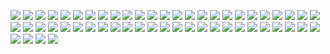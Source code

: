 ![](000000145224.jpg_in)
![](000000145224.png)
![](000000150263.jpg_in)
![](000000150263.png)
![](000000154464.jpg_in)
![](000000154464.png)
![](000000157499.jpg_in)
![](000000157499.png)
![](000000160997.jpg_in)
![](000000160997.png)
![](000000161365.jpg_in)
![](000000161365.png)
![](000000214019.jpg_in)
![](000000214019.png)
![](000000449884.jpg_in)
![](000000449884.png)
![](000000499312.jpg_in)
![](000000499312.png)
![](000000502133.jpg_in)
![](000000502133.png)
![](000000507234.jpg_in)
![](000000507234.png)
![](000000508941.jpg_in)
![](000000508941.png)
![](000000510995.jpg_in)
![](000000510995.png)
![](000000513233.jpg_in)
![](000000513233.png)
![](000000537590.jpg_in)
![](000000537590.png)
![](000000551187.jpg_in)
![](000000551187.png)
![](000000552332.jpg_in)
![](000000552332.png)
![](000000553272.jpg_in)
![](000000553272.png)
![](000000553536.jpg_in)
![](000000553536.png)
![](000000560028.jpg_in)
![](000000560028.png)
![](000000560521.jpg_in)
![](000000560521.png)
![](000000560887.jpg_in)
![](000000560887.png)
![](000000573040.jpg_in)
![](000000573040.png)
![](000000578321.jpg_in)
![](000000578321.png)
![](000000579262.jpg_in)
![](000000579262.png)
![](000000580676.jpg_in)
![](000000580676.png)
![](000000580982.jpg_in)
![](000000580982.png)
